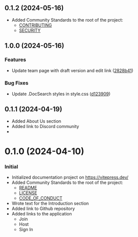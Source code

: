## 0.1.2 (2024-05-16)

- Added Community Standards to the root of the project:
    - [CONTRIBUTING](CONTRIBUTING.md)
    - [SECURITY](SECURITY.md)

## 1.0.0 (2024-05-16)


### Features

* Update team page with draft version and edit link ([2828b41](https://github.com/jilarganti/arvis/commit/2828b41f46381626a64d2559af79a78a068db11c))


### Bug Fixes

* Update .DocSearch styles in style.css ([d123909](https://github.com/jilarganti/arvis/commit/d123909584718aca2733c097dcceaed9c97c922e))

## 0.1.1 (2024-04-19)

- Added About Us section
- Added link to Discord community
- 

# 0.1.0 (2024-04-10)

### Initial

- Initialized documentation project on https://vitepress.dev/
- Added Community Standards to the root of the project: 
    - [README](README.md)
    - [LICENSE](LICENSE)
    - [CODE_OF_CONDUCT](CODE_OF_CONDUCT.md)
- Wrote text for the Introduction section
- Added link to Github repository
- Added links to the application
    - Join
    - Host
    - Sign In

